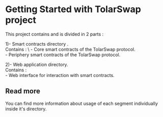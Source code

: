 # Getting Started with TolarSwap project

This project contains and is divided in 2 parts : 

1)- Smart contracts directory .\
    Contains : \ 
    - Core smart contracts of the TolarSwap protocol. \
    - Periphery smart contracts of the TolarSwap protocol.
    
2)- Web application directory.\
    Contains : \
    - Web interface for interaction with smart contracts.

## Read more

You can find more information about usage of each segment individually inside it's directory.